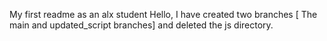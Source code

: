 My first readme as an alx student
Hello, I have created two branches [ The main and updated_script branches] and deleted the js directory. 
